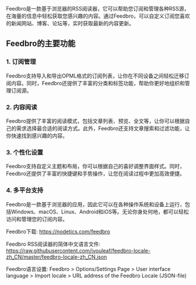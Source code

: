 Feedbro是一款基于浏览器的RSS阅读器，它可以帮助您订阅和管理各种RSS源，在海量的信息中轻松获取您感兴趣的内容。通过Feedbro，可以自定义订阅您喜欢的新闻网站、博客、论坛等，实时获取最新的内容更新。
## Feedbro的主要功能

### 1. 订阅管理

Feedbro支持导入和导出OPML格式的订阅列表，让你在不同设备之间轻松迁移订阅内容。同时，Feedbro还提供了丰富的分类和标签功能，帮助你更好地组织和管理订阅源。

### 2. 内容阅读

Feedbro提供了丰富的阅读模式，包括文章列表、预览、全文等，让你可以根据自己的需求选择最合适的阅读方式。此外，Feedbro还支持文章搜索和过滤功能，让你快速找到感兴趣的内容。

### 3. 个性化设置

Feedbro支持自定义主题和布局，你可以根据自己的喜好调整界面样式。同时，Feedbro还提供了丰富的快捷键和手势操作，让您在阅读过程中更加高效便捷。

### 4. 多平台支持

Feedbro是一款基于浏览器的应用，因此它可以在各种操作系统和设备上运行，包括Windows、macOS、Linux、Android和iOS等。无论你身处何地，都可以轻松访问和管理您的订阅内容。

Feedbro下载: <https://nodetics.com/feedbro>

Feedbro RSS阅读器的简体中文语言文件: <https://raw.githubusercontent.com/iyouleaf/feedbro-locale-zh_CN/master/feedbro-locale-zh_CN.json>

Feedbro语言设置: Feedbro > Options/Settings Page > User interface language > Import locale > URL address of the Feedbro Locale (JSON-file)

